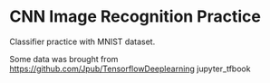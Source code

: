 # CNN Image Recognition Practice
Classifier practice with MNIST dataset.

Some data was brought from https://github.com/Jpub/TensorflowDeeplearning jupyter_tfbook
